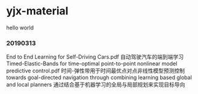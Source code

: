 # yjx-material
hello world

### 20190313
End to End Learning for Self-Driving Cars.pdf  自动驾驶汽车的端到端学习  
Timed-Elastic-Bands for time-optimal point-to-point nonlinear model predictive control.pdf 时间-弹性带用于时间最优点对点非线性模型预测控制  
towards goal-directed navigation through combining learning based global and local planners 通过结合基于机器学习的全局与局部规划来实现目标导向

